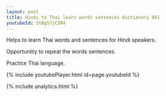 ```yaml
---
layout: post
title: Hindi to Thai learn words sentences dictionary 881 
youtubeId: StBgS7jCSM4
---
```

 
 
Helps to learn Thai words and sentences for Hindi speakers.

Opportunitiy to repeat the words sentences. 

Practice Thai language. 
 
{% include youtubePlayer.html id=page.youtubeId %}
 
 
{% include analytics.html %}
